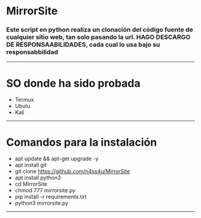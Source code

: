 # MirrorSite
### Este script en python realiza un clonación del código fuente de cualquier sitio web, tan solo pasando la url. HAGO DESCARGO DE RESPONSAABILIDADES, cada cual lo usa bajo su responsabbilidad  

------------


# SO donde ha sido probada
- Termux
- Ubutu
- Kali

------------


# Comandos para la instalación
- apt update && apt-get upgrade -y
- apt install git
- git clone https://github.com/n4ss4u/MirrorSite
- apt install python3
- cd MirrorSite
- chmod 777 mirrorsite.py
- pip install -r requirements.txt
- python3 mirrorsite.py

------------
